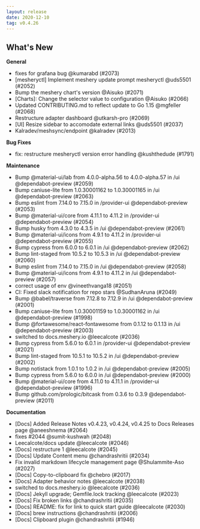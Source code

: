 ```yaml
---
layout: release
date: 2020-12-10
tag: v0.4.26
---
```


## What's New

**General**
- fixes for grafana bug @kumarabd (#2073)
- [mesheryctl] Implement meshery update prompt mesheryctl @uds5501 (#2052)
- Bump the meshery chart's version @Aisuko (#2071)
- [Charts]: Change the selector value to configuration @Aisuko (#2066)
- Updated CONTRIBUTING.md to reflect update to Go 1.15 @mgfeller (#2068)
- Restructure adapter dashboard @utkarsh-pro (#2069)
- [UI] Resize sidebar to accomodate external links @uds5501 (#2037)
- Kalradev/meshsync/endpoint @kalradev (#2013)

**Bug Fixes**

- fix: restructure mesheryctl version error handling @kushthedude (#1791)

**Maintenance**

- Bump @material-ui/lab from 4.0.0-alpha.56 to 4.0.0-alpha.57 in /ui @dependabot-preview (#2059)
- Bump caniuse-lite from 1.0.30001162 to 1.0.30001165 in /ui @dependabot-preview (#2063)
- Bump eslint from 7.14.0 to 7.15.0 in /provider-ui @dependabot-preview (#2053)
- Bump @material-ui/core from 4.11.1 to 4.11.2 in /provider-ui @dependabot-preview (#2054)
- Bump husky from 4.3.0 to 4.3.5 in /ui @dependabot-preview (#2061)
- Bump @material-ui/icons from 4.9.1 to 4.11.2 in /provider-ui @dependabot-preview (#2055)
- Bump cypress from 6.0.0 to 6.0.1 in /ui @dependabot-preview (#2062)
- Bump lint-staged from 10.5.2 to 10.5.3 in /ui @dependabot-preview (#2060)
- Bump eslint from 7.14.0 to 7.15.0 in /ui @dependabot-preview (#2058)
- Bump @material-ui/icons from 4.9.1 to 4.11.2 in /ui @dependabot-preview (#2057)
- correct usage of env @vineethvanga18 (#2051)
- CI: Fixed slack notification for repo stars @SudhanAruna (#2049)
- Bump @babel/traverse from 7.12.8 to 7.12.9 in /ui @dependabot-preview (#2001)
- Bump caniuse-lite from 1.0.30001159 to 1.0.30001162 in /ui @dependabot-preview (#1998)
- Bump @fortawesome/react-fontawesome from 0.1.12 to 0.1.13 in /ui @dependabot-preview (#2003)
- switched to docs.meshery.io @leecalcote (#2036)
- Bump cypress from 5.6.0 to 6.0.1 in /provider-ui @dependabot-preview (#2021)
- Bump lint-staged from 10.5.1 to 10.5.2 in /ui @dependabot-preview (#2002)
- Bump notistack from 1.0.1 to 1.0.2 in /ui @dependabot-preview (#2005)
- Bump cypress from 5.6.0 to 6.0.0 in /ui @dependabot-preview (#2000)
- Bump @material-ui/core from 4.11.0 to 4.11.1 in /provider-ui @dependabot-preview (#1996)
- Bump github.com/prologic/bitcask from 0.3.6 to 0.3.9 @dependabot-preview (#2011)

**Documentation**

- [Docs] Added Release Notes v0.4.23, v0.4.24, v0.4.25 to Docs Releases page @aneeshnema (#2064)
- fixes #2044 @sumit-kushwah (#2048)
- Leecalcote/docs update @leecalcote (#2046)
- [Docs] restructure 1 @leecalcote (#2045)
- [Docs] Update Content menu @chandrashritii (#2034)
- Fix invalid markdown lifecycle management page @Shulammite-Aso (#2027)
- [Docs] Copy-to-clipboard fix @chebro (#2017)
- [Docs] Adapter behavior notes @leecalcote (#2038)
- switched to docs.meshery.io @leecalcote (#2036)
- [Docs] Jekyll upgrade; Gemfile.lock tracking @leecalcote (#2023)
- [Docs] Fix broken links @chandrashritii (#2035)
- [Docs] README: fix for link to quick start guide @leecalcote (#2030)
- [Docs] brew instructions @chandrashritii (#2006)
- [Docs] Clipboard plugin @chandrashritii (#1946)
